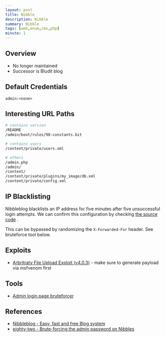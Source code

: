 ```yaml
---
layout: post
title: Nibble
description: Nibble
summary: Nibble
tags: [web,enum,cms,php]
minute: 1
---
```

## Overview
* No longer maintained
* Successor is Bludit blog

## Default Credentials
```
admin:<none>
```

## Interesting URL Paths
```bash
# contains version
/README
/admin/boot/rules/98-constants.bit

# contains users
/content/private/users.xml

# others
/admin.php
/admin/
/content/
/content/private/plugins/my_image/db.xml
/content/private/config.xml
```

## IP Blacklisting
Nibbleblog blacklists an IP address for five minutes after five unsuccessful login attempts. We can confirm this configuration by checking  [the source code](https://github.com/dignajar/nibbleblog/blob/2a5f242d89b85c0aae2df95c4c95bc627ade54fd/admin/boot/rules/3-variables.bit#L44-L45) .

This can be bypassed by randomizing the `X-Forwarded-For` header. See bruteforce tool below.

## Exploits
* [Arbritraty File Upload Exploit (v4.0.3)](https://github.com/TheRealHetfield/exploits) - make sure to generate payload via msfvenom first

## Tools
* [Admin login page bruteforcer](https://eightytwo.net/blog/brute-forcing-the-admin-password-on-nibbles/)

## References
* [Nibbleblog - Easy, fast and free Blog system](https://www.nibbleblog.com/)
* [eighty-two - Brute-forcing the admin password on Nibbles](https://eightytwo.net/blog/brute-forcing-the-admin-password-on-nibbles/)
